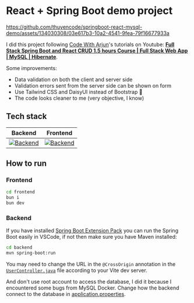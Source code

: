# React + Spring Boot demo project

https://github.com/thuyencode/springboot-react-mysql-demo/assets/134030308/03e617b3-10a2-4541-9fea-79f16677933a

I did this project following [Code With Arjun](https://www.youtube.com/@CodeWithArjun)'s tutorials on Youtube: **[Full Stack Spring Boot and React CRUD 1.5 hours Course | Full Stack Web App | MySQL | Hibernate](https://youtu.be/4LZKnegAm4g)**.

Some improvements:

* Data validation on both the client and server side
* Validation errors sent from the server side can be shown on form
* Use Tailwind CSS and DaisyUI instead of Bootstrap 🗿
* The code looks cleaner to me (very objective, I know)

## Tech stack

| Backend | Frontend |
| :-: | :-:  |
| [![Backend](https://skillicons.dev/icons?i=java,spring,mysql)](https://skillicons.dev) | [![Backend](https://skillicons.dev/icons?i=ts,vite,react)](https://skillicons.dev) |

## How to run

### Frontend

```bash
cd frontend
bun i
bun dev
```

### Backend

If you have installed [Spring Boot Extension Pack](https://marketplace.visualstudio.com/items?itemName=vmware.vscode-boot-dev-pack) you can run the Spring Boot easily in VSCode, if not then make sure you have Maven installed:

```bash
cd backend
mvn spring-boot:run
```

You may need to change the URL in the `@CrossOrigin` annotation in the [`UserController.java`](./backend/src/main/java/com/github/thuyencode/springboot_react_mysql_demo/backend/controllers/UserController.java) file according to your Vite dev server.

And don't use root account to access the database, I did it because I encountered some bugs from MySQL Docker. Change how the backend connect to the database in [application.properties](./backend/src/main/resources/application.properties).
